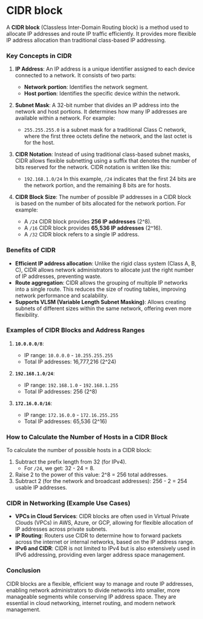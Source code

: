<h1>CIDR block</h1>

A **CIDR block** (Classless Inter-Domain Routing block) is a method used to allocate IP addresses and route IP traffic efficiently. It provides more flexible IP address allocation than traditional class-based IP addressing.

### Key Concepts in CIDR

1. **IP Address**: An IP address is a unique identifier assigned to each device connected to a network. It consists of two parts:
   - **Network portion**: Identifies the network segment.
   - **Host portion**: Identifies the specific device within the network.

2. **Subnet Mask**: A 32-bit number that divides an IP address into the network and host portions. It determines how many IP addresses are available within a network. For example:
   - `255.255.255.0` is a subnet mask for a traditional Class C network, where the first three octets define the network, and the last octet is for the host.

3. **CIDR Notation**: Instead of using traditional class-based subnet masks, CIDR allows flexible subnetting using a suffix that denotes the number of bits reserved for the network. CIDR notation is written like this:
   - `192.168.1.0/24`
   In this example, `/24` indicates that the first 24 bits are the network portion, and the remaining 8 bits are for hosts.

4. **CIDR Block Size**: The number of possible IP addresses in a CIDR block is based on the number of bits allocated for the network portion. For example:
   - A `/24` CIDR block provides **256 IP addresses** (2^8).
   - A `/16` CIDR block provides **65,536 IP addresses** (2^16).
   - A `/32` CIDR block refers to a single IP address.

### Benefits of CIDR
- **Efficient IP address allocation**: Unlike the rigid class system (Class A, B, C), CIDR allows network administrators to allocate just the right number of IP addresses, preventing waste.
- **Route aggregation**: CIDR allows the grouping of multiple IP networks into a single route. This reduces the size of routing tables, improving network performance and scalability.
- **Supports VLSM (Variable Length Subnet Masking)**: Allows creating subnets of different sizes within the same network, offering even more flexibility.

### Examples of CIDR Blocks and Address Ranges

1. **`10.0.0.0/8`**: 
   - IP range: `10.0.0.0` - `10.255.255.255`
   - Total IP addresses: 16,777,216 (2^24)
   
2. **`192.168.1.0/24`**: 
   - IP range: `192.168.1.0` - `192.168.1.255`
   - Total IP addresses: 256 (2^8)
   
3. **`172.16.0.0/16`**: 
   - IP range: `172.16.0.0` - `172.16.255.255`
   - Total IP addresses: 65,536 (2^16)

### How to Calculate the Number of Hosts in a CIDR Block
To calculate the number of possible hosts in a CIDR block:
1. Subtract the prefix length from 32 (for IPv4).
   - For `/24`, we get: 32 - 24 = 8.
2. Raise 2 to the power of this value: 2^8 = 256 total addresses.
3. Subtract 2 (for the network and broadcast addresses): 256 - 2 = 254 usable IP addresses.

### CIDR in Networking (Example Use Cases)
- **VPCs in Cloud Services**: CIDR blocks are often used in Virtual Private Clouds (VPCs) in AWS, Azure, or GCP, allowing for flexible allocation of IP addresses across private subnets.
- **IP Routing**: Routers use CIDR to determine how to forward packets across the internet or internal networks, based on the IP address range.
- **IPv6 and CIDR**: CIDR is not limited to IPv4 but is also extensively used in IPv6 addressing, providing even larger address space management.

### Conclusion
CIDR blocks are a flexible, efficient way to manage and route IP addresses, enabling network administrators to divide networks into smaller, more manageable segments while conserving IP address space. They are essential in cloud networking, internet routing, and modern network management.
